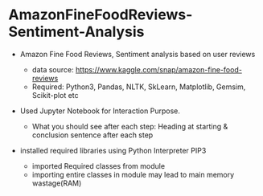 # AmazonFineFoodReviews-Sentiment-Analysis

*  Amazon Fine Food Reviews, Sentiment analysis based on user reviews
    * data source: https://www.kaggle.com/snap/amazon-fine-food-reviews
    * Required: Python3, Pandas, NLTK, SkLearn, Matplotlib, Gemsim, Scikit-plot etc

* Used Jupyter Notebook for Interaction Purpose.
     * What you should see after each step: Heading at starting & conclusion sentence after each step

* installed required libraries using Python Interpreter PIP3
     * imported Required classes from module
     * importing entire classes in module may lead to main memory wastage(RAM)



